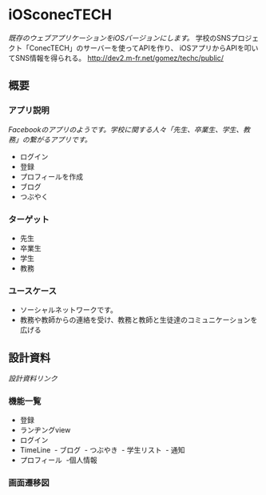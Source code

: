 # iOSconecTECH
_既存のウェブアプリケーションをiOSバージョンにします。_
学校のSNSプロジェクト「ConecTECH」のサーバーを使ってAPIを作り、
iOSアプリからAPIを叩いてSNS情報を得られる。
http://dev2.m-fr.net/gomez/techc/public/
## 概要
### アプリ説明
_Facebookのアプリのようです。学校に関する人々「先生、卒業生、学生、教務」の繋がるアプリです。_
- ログイン
- 登録
- プロフィールを作成
- ブログ
- つぶやく
### ターゲット
- 先生
- 卒業生
- 学生
- 教務
### ユースケース
- ソーシャルネットワークです。
- 教務や教師からの連絡を受け、教務と教師と生徒達のコミュニケーションを広げる
## 設計資料
_設計資料リンク_
### 機能一覧
- 登録
- ランヂングview
- ログイン
- TimeLine
  - ブログ
  - つぶやき
  - 学生リスト
  - 通知
- プロフィール
  -個人情報
### 画面遷移図
